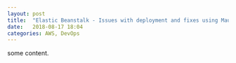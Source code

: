 ```yaml
---
layout: post
title:  "Elastic Beanstalk - Issues with deployment and fixes using Mautic as a sample application"
date:   2018-08-17 18:04
categories: AWS, DevOps
---
```


some content.